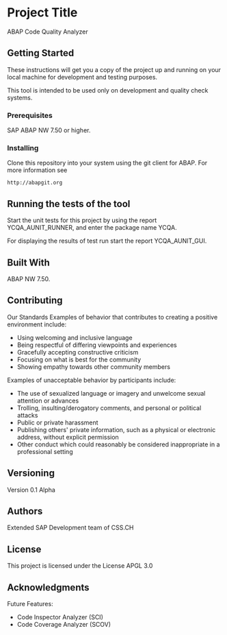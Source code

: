 # Project Title

ABAP Code Quality Analyzer

## Getting Started

These instructions will get you a copy of the project up and running on your local machine for development and testing purposes. 

This tool is intended to be used only on development and quality check systems.

### Prerequisites

SAP ABAP NW 7.50 or higher.

### Installing

Clone this repository into your system using the git client for ABAP. For more information see
```
http://abapgit.org
```

## Running the tests of the tool

Start the unit tests for this project by using the report YCQA_AUNIT_RUNNER, and enter the package name YCQA.

For displaying the results of test run start the report YCQA_AUNIT_GUI.

## Built With

ABAP NW 7.50.

## Contributing

Our Standards
Examples of behavior that contributes to creating a positive environment include:

* Using welcoming and inclusive language
* Being respectful of differing viewpoints and experiences
* Gracefully accepting constructive criticism
* Focusing on what is best for the community
* Showing empathy towards other community members

Examples of unacceptable behavior by participants include:

* The use of sexualized language or imagery and unwelcome sexual attention or advances
* Trolling, insulting/derogatory comments, and personal or political attacks
* Public or private harassment
* Publishing others' private information, such as a physical or electronic address, without explicit permission
* Other conduct which could reasonably be considered inappropriate in a professional setting

## Versioning

Version 0.1 Alpha

## Authors

Extended SAP Development team of CSS.CH

## License

This project is licensed under the License APGL 3.0

## Acknowledgments

Future Features:
* Code Inspector Analyzer (SCI)
* Code Coverage Analyzer (SCOV)

